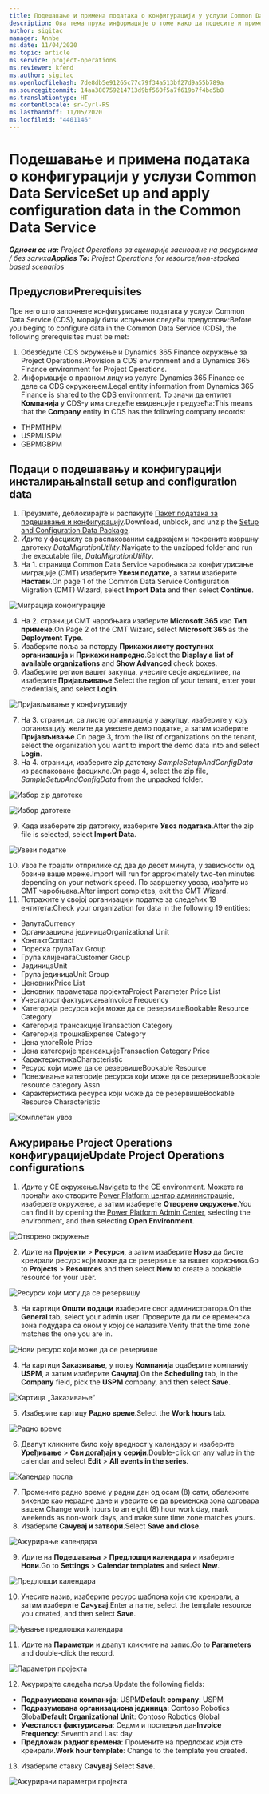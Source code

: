 ```yaml
---
title: Подешавање и примена података о конфигурацији у услузи Common Data Service
description: Ова тема пружа информације о томе како да подесите и примените податке о конфигурацији у услузи Project Operations.
author: sigitac
manager: Annbe
ms.date: 11/04/2020
ms.topic: article
ms.service: project-operations
ms.reviewer: kfend
ms.author: sigitac
ms.openlocfilehash: 7de8db5e91265c77c79f34a513bf27d9a55b789a
ms.sourcegitcommit: 14aa380759214713d9bf560f5a7f619b7f4bd5b8
ms.translationtype: HT
ms.contentlocale: sr-Cyrl-RS
ms.lasthandoff: 11/05/2020
ms.locfileid: "4401146"
---
```

# <a name="set-up-and-apply-configuration-data-in-the-common-data-service"></a><span data-ttu-id="356cc-103">Подешавање и примена података о конфигурацији у услузи Common Data Service</span><span class="sxs-lookup"><span data-stu-id="356cc-103">Set up and apply configuration data in the Common Data Service</span></span> 

<span data-ttu-id="356cc-104">_**Односи се на:** Project Operations за сценарије засноване на ресурсима / без залиха_</span><span class="sxs-lookup"><span data-stu-id="356cc-104">_**Applies To:** Project Operations for resource/non-stocked based scenarios_</span></span>

## <a name="prerequisites"></a><span data-ttu-id="356cc-105">Предуслови</span><span class="sxs-lookup"><span data-stu-id="356cc-105">Prerequisites</span></span>

<span data-ttu-id="356cc-106">Пре него што започнете конфигурисање података у услузи Common Data Service (CDS), морају бити испуњени следећи предуслови:</span><span class="sxs-lookup"><span data-stu-id="356cc-106">Before you beging to configure data in the Common Data Service (CDS), the following prerequisites must be met:</span></span>

1.  <span data-ttu-id="356cc-107">Обезбедите CDS окружење и Dynamics 365 Finance окружење за Project Operations.</span><span class="sxs-lookup"><span data-stu-id="356cc-107">Provision a CDS environment and a Dynamics 365 Finance environment for Project Operations.</span></span>
2.  <span data-ttu-id="356cc-108">Информације о правном лицу из услуге Dynamics 365 Finance се деле са CDS окружењем.</span><span class="sxs-lookup"><span data-stu-id="356cc-108">Legal entity information from Dynamics 365 Finance is shared to the CDS environment.</span></span> <span data-ttu-id="356cc-109">То значи да ентитет **Компанија** у CDS-у има следеће евиденције предузећа:</span><span class="sxs-lookup"><span data-stu-id="356cc-109">This means that the **Company** entity in CDS has the following company records:</span></span>
  - <span data-ttu-id="356cc-110">THPM</span><span class="sxs-lookup"><span data-stu-id="356cc-110">THPM</span></span>
  - <span data-ttu-id="356cc-111">USPM</span><span class="sxs-lookup"><span data-stu-id="356cc-111">USPM</span></span>
  - <span data-ttu-id="356cc-112">GBPM</span><span class="sxs-lookup"><span data-stu-id="356cc-112">GBPM</span></span>

## <a name="install-setup-and-configuration-data"></a><span data-ttu-id="356cc-113">Подаци о подешавању и конфигурацији инсталирања</span><span class="sxs-lookup"><span data-stu-id="356cc-113">Install setup and configuration data</span></span>

1. <span data-ttu-id="356cc-114">Преузмите, деблокирајте и распакујте [Пакет података за подешавање и конфигурацију](https://download.microsoft.com/download/1/3/4/1349369c-6209-42b7-b3b4-5be0e67cacd8/ProjOpsSampleSetupData-%20Integrated%20UR1.zip).</span><span class="sxs-lookup"><span data-stu-id="356cc-114">Download, unblock, and unzip the [Setup and Configuration Data Package](https://download.microsoft.com/download/1/3/4/1349369c-6209-42b7-b3b4-5be0e67cacd8/ProjOpsSampleSetupData-%20Integrated%20UR1.zip).</span></span>
2. <span data-ttu-id="356cc-115">Идите у фасциклу са распакованим садржајем и покрените извршну датотеку *DataMigrationUtility*.</span><span class="sxs-lookup"><span data-stu-id="356cc-115">Navigate to the unzipped folder and run the executable file, *DataMigrationUtility*.</span></span>
3. <span data-ttu-id="356cc-116">На 1. страници Common Data Service чаробњака за конфигурисање миграције (CMT) изаберите **Увези податке**, а затим изаберите **Настави**.</span><span class="sxs-lookup"><span data-stu-id="356cc-116">On page 1 of the Common Data Service Configuration Migration (CMT) Wizard, select **Import Data** and then select **Continue**.</span></span>

![Миграција конфигурације](./media/1ConfigurationMigration.png)

4. <span data-ttu-id="356cc-118">На 2. страници CMT чаробњака изаберите **Microsoft 365** као **Тип примене**.</span><span class="sxs-lookup"><span data-stu-id="356cc-118">On Page 2 of the CMT Wizard, select **Microsoft 365** as the **Deployment Type**.</span></span>
5. <span data-ttu-id="356cc-119">Изаберите поља за потврду **Прикажи листу доступних организација** и **Прикажи напредно**.</span><span class="sxs-lookup"><span data-stu-id="356cc-119">Select the **Display a list of available organizations** and **Show Advanced** check boxes.</span></span>
6. <span data-ttu-id="356cc-120">Изаберите регион вашег закупца, унесите своје акредитиве, па изаберите **Пријављивање**.</span><span class="sxs-lookup"><span data-stu-id="356cc-120">Select the region of your tenant, enter your credentials, and select **Login**.</span></span>

![Пријављивање у конфигурацију](./media/2ConfigurationSignin.png)

7. <span data-ttu-id="356cc-122">На 3. страници, са листе организација у закупцу, изаберите у коју организацију желите да увезете демо податке, а затим изаберите **Пријављивање**.</span><span class="sxs-lookup"><span data-stu-id="356cc-122">On page 3, from the list of organizations on the tenant, select the organization you want to import the demo data into and select **Login**.</span></span>
8. <span data-ttu-id="356cc-123">На 4. страници, изаберите zip датотеку *SampleSetupAndConfigData* из распаковане фасцикле.</span><span class="sxs-lookup"><span data-stu-id="356cc-123">On page 4, select the zip file, *SampleSetupAndConfigData* from the unpacked folder.</span></span>

![Избор zip датотеке](./media/3ZipFile.png)

![Избор датотеке](./media/4SelectAFile.png)

9. <span data-ttu-id="356cc-126">Када изаберете zip датотеку, изаберите **Увоз података**.</span><span class="sxs-lookup"><span data-stu-id="356cc-126">After the zip file is selected, select **Import Data**.</span></span>

![Увези податке](./media/5ImportData.png)

10. <span data-ttu-id="356cc-128">Увоз ће трајати отприлике од два до десет минута, у зависности од брзине ваше мреже.</span><span class="sxs-lookup"><span data-stu-id="356cc-128">Import will run for approximately two-ten minutes depending on your network speed.</span></span> <span data-ttu-id="356cc-129">По завршетку увоза, изађите из CMT чаробњака.</span><span class="sxs-lookup"><span data-stu-id="356cc-129">After import completes, exit the CMT Wizard.</span></span> 
11. <span data-ttu-id="356cc-130">Потражите у својој организацији податке за следећих 19 ентитета:</span><span class="sxs-lookup"><span data-stu-id="356cc-130">Check your organization for data in the following 19 entities:</span></span>

  - <span data-ttu-id="356cc-131">Валута</span><span class="sxs-lookup"><span data-stu-id="356cc-131">Currency</span></span>
  - <span data-ttu-id="356cc-132">Организациона јединица</span><span class="sxs-lookup"><span data-stu-id="356cc-132">Organizational Unit</span></span>
  - <span data-ttu-id="356cc-133">Контакт</span><span class="sxs-lookup"><span data-stu-id="356cc-133">Contact</span></span>
  - <span data-ttu-id="356cc-134">Пореска група</span><span class="sxs-lookup"><span data-stu-id="356cc-134">Tax Group</span></span>
  - <span data-ttu-id="356cc-135">Група клијената</span><span class="sxs-lookup"><span data-stu-id="356cc-135">Customer Group</span></span>
  - <span data-ttu-id="356cc-136">Јединица</span><span class="sxs-lookup"><span data-stu-id="356cc-136">Unit</span></span>
  - <span data-ttu-id="356cc-137">Група јединица</span><span class="sxs-lookup"><span data-stu-id="356cc-137">Unit Group</span></span>
  - <span data-ttu-id="356cc-138">Ценовник</span><span class="sxs-lookup"><span data-stu-id="356cc-138">Price List</span></span>
  - <span data-ttu-id="356cc-139">Ценовник параметара пројекта</span><span class="sxs-lookup"><span data-stu-id="356cc-139">Project Parameter Price List</span></span>
  - <span data-ttu-id="356cc-140">Учесталост фактурисања</span><span class="sxs-lookup"><span data-stu-id="356cc-140">Invoice Frequency</span></span>
  - <span data-ttu-id="356cc-141">Категорија ресурса који може да се резервише</span><span class="sxs-lookup"><span data-stu-id="356cc-141">Bookable Resource Category</span></span>
  - <span data-ttu-id="356cc-142">Категорија трансакције</span><span class="sxs-lookup"><span data-stu-id="356cc-142">Transaction Category</span></span>
  - <span data-ttu-id="356cc-143">Категорија трошка</span><span class="sxs-lookup"><span data-stu-id="356cc-143">Expense Category</span></span>
  - <span data-ttu-id="356cc-144">Цена улоге</span><span class="sxs-lookup"><span data-stu-id="356cc-144">Role Price</span></span>
  - <span data-ttu-id="356cc-145">Цена категорије трансакције</span><span class="sxs-lookup"><span data-stu-id="356cc-145">Transaction Category Price</span></span>
  - <span data-ttu-id="356cc-146">Карактеристика</span><span class="sxs-lookup"><span data-stu-id="356cc-146">Characteristic</span></span>
  - <span data-ttu-id="356cc-147">Ресурс који може да се резервише</span><span class="sxs-lookup"><span data-stu-id="356cc-147">Bookable Resource</span></span>
  - <span data-ttu-id="356cc-148">Повезивање категорије ресурса који може да се резервише</span><span class="sxs-lookup"><span data-stu-id="356cc-148">Bookable resource category Assn</span></span>
  - <span data-ttu-id="356cc-149">Карактеристика ресурса који може да се резервише</span><span class="sxs-lookup"><span data-stu-id="356cc-149">Bookable Resource Characteristic</span></span>

![Комплетан увоз](./media/6CompleteImport.png)

## <a name="update-project-operations-configurations"></a><span data-ttu-id="356cc-151">Ажурирање Project Operations конфигурације</span><span class="sxs-lookup"><span data-stu-id="356cc-151">Update Project Operations configurations</span></span>

1. <span data-ttu-id="356cc-152">Идите у CE окружење.</span><span class="sxs-lookup"><span data-stu-id="356cc-152">Navigate to the CE environment.</span></span> <span data-ttu-id="356cc-153">Можете га пронаћи ако отворите [Power Platform центар администрације](https://admin.powerplatform.microsoft.com/environments), изаберете окружење, а затим изаберете **Отворено окружење**.</span><span class="sxs-lookup"><span data-stu-id="356cc-153">You can find it by opening the [Power Platform Admin Center](https://admin.powerplatform.microsoft.com/environments), selecting the environment, and then selecting **Open Environment**.</span></span> 

![Отворено окружење](./media/7OpenEnvironment.png)

2. <span data-ttu-id="356cc-155">Идите на **Пројекти** > **Ресурси**, а затим изаберите **Ново** да бисте креирали ресурс који може да се резервише за вашег корисника.</span><span class="sxs-lookup"><span data-stu-id="356cc-155">Go to **Projects** > **Resources** and then select **New** to create a bookable resource for your user.</span></span>

![Ресурси који могу да се резервишу](./media/8BookableResources.png)

3. <span data-ttu-id="356cc-157">На картици **Општи подаци** изаберите свог администратора.</span><span class="sxs-lookup"><span data-stu-id="356cc-157">On the **General** tab, select your admin user.</span></span> <span data-ttu-id="356cc-158">Проверите да ли се временска зона подудара са оном у којој се налазите.</span><span class="sxs-lookup"><span data-stu-id="356cc-158">Verify that the time zone matches the one you are in.</span></span> 

![Нови ресурс који може да се резервише](./media/9NewBookableResource.png)

4. <span data-ttu-id="356cc-160">На картици **Заказивање**, у пољу **Компанија** одаберите компанију **USPM**, а затим изаберите **Сачувај**.</span><span class="sxs-lookup"><span data-stu-id="356cc-160">On the **Scheduling** tab, in the **Company** field, pick the **USPM** company, and then select **Save**.</span></span> 

![Картица „Заказивање“](./media/10SchedulingTab.png)

5. <span data-ttu-id="356cc-162">Изаберите картицу **Радно време**.</span><span class="sxs-lookup"><span data-stu-id="356cc-162">Select the **Work hours** tab.</span></span>  

![Радно време](./media/11WorkHours.png)

6. <span data-ttu-id="356cc-164">Двапут кликните било коју вредност у календару и изаберите **Уређивање** > **Сви догађаји у серији**.</span><span class="sxs-lookup"><span data-stu-id="356cc-164">Double-click on any value in the calendar and select **Edit** > **All events in the series**.</span></span> 

![Календар посла](./media/12WorkCalendar.png)

7. <span data-ttu-id="356cc-166">Промените радно време у радни дан од осам (8) сати, обележите викенде као нерадне дане и уверите се да временска зона одговара вашем.</span><span class="sxs-lookup"><span data-stu-id="356cc-166">Change work hours to an eight (8) hour work day, mark weekends as non-work days, and make sure time zone matches yours.</span></span> 
8. <span data-ttu-id="356cc-167">Изаберите **Сачувај и затвори**.</span><span class="sxs-lookup"><span data-stu-id="356cc-167">Select **Save and close**.</span></span>

![Ажурирање календара](./media/13UpdateCalendar.png)

9. <span data-ttu-id="356cc-169">Идите на **Подешавања** > **Предлошци календара** и изаберите **Нови**.</span><span class="sxs-lookup"><span data-stu-id="356cc-169">Go to **Settings** > **Calendar templates** and select **New**.</span></span>
 
 ![Предлошци календара](./media/14CalendarTemplates.png)
 
 10. <span data-ttu-id="356cc-171">Унесите назив, изаберите ресурс шаблона који сте креирали, а затим изаберите **Сачувај**.</span><span class="sxs-lookup"><span data-stu-id="356cc-171">Enter a name, select the template resource you created, and then select **Save**.</span></span> 
 
 ![Чување предлошка календара](./media/15SaveCalendarTemplate.png)
 
 11. <span data-ttu-id="356cc-173">Идите на **Параметри** и двапут кликните на запис.</span><span class="sxs-lookup"><span data-stu-id="356cc-173">Go to **Parameters** and double-click the record.</span></span> 
 
 ![Параметри пројекта](./media/16ProjectParameters.png)
 
12. <span data-ttu-id="356cc-175">Ажурирајте следећа поља:</span><span class="sxs-lookup"><span data-stu-id="356cc-175">Update the following fields:</span></span>

 - <span data-ttu-id="356cc-176">**Подразумевана компанија**: USPM</span><span class="sxs-lookup"><span data-stu-id="356cc-176">**Default company**: USPM</span></span>
 - <span data-ttu-id="356cc-177">**Подразумевана организациона јединица**: Contoso Robotics Global</span><span class="sxs-lookup"><span data-stu-id="356cc-177">**Default Organizational Unit**: Contoso Robotics Global</span></span>
 - <span data-ttu-id="356cc-178">**Учесталост фактурисања**: Седми и последњи дан</span><span class="sxs-lookup"><span data-stu-id="356cc-178">**Invoice Frequency**: Seventh and Last day</span></span>
 - <span data-ttu-id="356cc-179">**Предложак радног времена**: Промените на предложак који сте креирали.</span><span class="sxs-lookup"><span data-stu-id="356cc-179">**Work hour template**: Change to the template you created.</span></span>

13. <span data-ttu-id="356cc-180">Изаберите ставку **Сачувај**.</span><span class="sxs-lookup"><span data-stu-id="356cc-180">Select **Save**.</span></span> 

![Ажурирани параметри пројекта](./media/17UpdatedProjectParameters.png)
